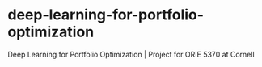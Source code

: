 # deep-learning-for-portfolio-optimization
Deep Learning for Portfolio Optimization | Project for ORIE 5370 at Cornell
